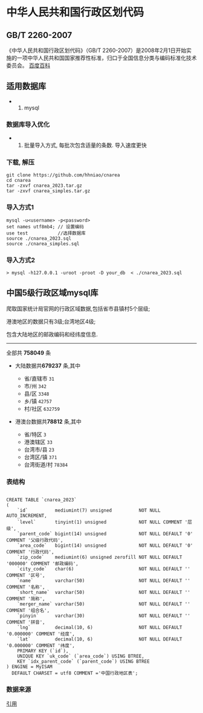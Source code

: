 # 中华人民共和国行政区划代码
## GB/T 2260-2007
《中华人民共和国行政区划代码》（GB/T 2260-2007）是2008年2月1日开始实施的一项中华人民共和国国家推荐性标准，归口于全国信息分类与编码标准化技术委员会。 [百度百科](https://baike.baidu.com/item/%E4%B8%AD%E5%8D%8E%E4%BA%BA%E6%B0%91%E5%85%B1%E5%92%8C%E5%9B%BD%E8%A1%8C%E6%94%BF%E5%8C%BA%E5%88%92%E4%BB%A3%E7%A0%81/56773615?fr=aladdin)
## 适用数据库
- 1. mysql

### 数据库导入优化
- 1. 批量导入方式, 每批次包含适量的条数. 导入速度更快
### 下载, 解压
```
git clone https://github.com/hhniao/cnarea
cd cnarea
tar -zxvf cnarea_2023.tar.gz
tar -zxvf cnarea_simples.tar.gz
```
### 导入方式1
```
mysql -u<username> -p<password>
set names utf8mb4; // 设置编码
use test           //选择数据库
source ./cnarea_2023.sql
source ./cnarea_simples.sql
```
### 导入方式2 
```
> mysql -h127.0.0.1 -uroot -proot -D your_db  < ./cnarea_2023.sql
```

## 中国5级行政区域mysql库

爬取国家统计局官网的行政区域数据,包括省市县镇村5个层级;

港澳地区的数据只有3级;台湾地区4级;

包含大陆地区的邮政编码和经纬度信息.
  
---------------------------------------
全部共 **758049** 条

- 大陆数据共**679237** 条,其中
    - 省/直辖市 `31`
    - 市/州 `342`
    - 县/区 `3348`
    - 乡/镇 `42757`
    - 村/社区 `632759`

- 港澳台数据共**78812** 条,其中
    - 省/特区 `3`
    - 港澳辖区 `33`
    - 台湾市/县 `23`
    - 台湾区/镇 `371`
    - 台湾街道/村 `78384`

### 表结构

```mysql

CREATE TABLE `cnarea_2023`
(
    `id`          mediumint(7) unsigned          NOT NULL AUTO_INCREMENT,
    `level`       tinyint(1) unsigned            NOT NULL COMMENT '层级',
    `parent_code` bigint(14) unsigned            NOT NULL DEFAULT '0' COMMENT '父级行政代码',
    `area_code`   bigint(14) unsigned            NOT NULL DEFAULT '0' COMMENT '行政代码',
    `zip_code`    mediumint(6) unsigned zerofill NOT NULL DEFAULT '000000' COMMENT '邮政编码',
    `city_code`   char(6)                        NOT NULL DEFAULT '' COMMENT '区号',
    `name`        varchar(50)                    NOT NULL DEFAULT '' COMMENT '名称',
    `short_name`  varchar(50)                    NOT NULL DEFAULT '' COMMENT '简称',
    `merger_name` varchar(50)                    NOT NULL DEFAULT '' COMMENT '组合名',
    `pinyin`      varchar(30)                    NOT NULL DEFAULT '' COMMENT '拼音',
    `lng`         decimal(10, 6)                 NOT NULL DEFAULT '0.000000' COMMENT '经度',
    `lat`         decimal(10, 6)                 NOT NULL DEFAULT '0.000000' COMMENT '纬度',
    PRIMARY KEY (`id`),
    UNIQUE KEY `uk_code` (`area_code`) USING BTREE,
    KEY `idx_parent_code` (`parent_code`) USING BTREE
) ENGINE = MyISAM
  DEFAULT CHARSET = utf8 COMMENT ='中国行政地区表';
```
### 数据来源
[引用](https://github.com/kakuilan/china_area_mysql)
